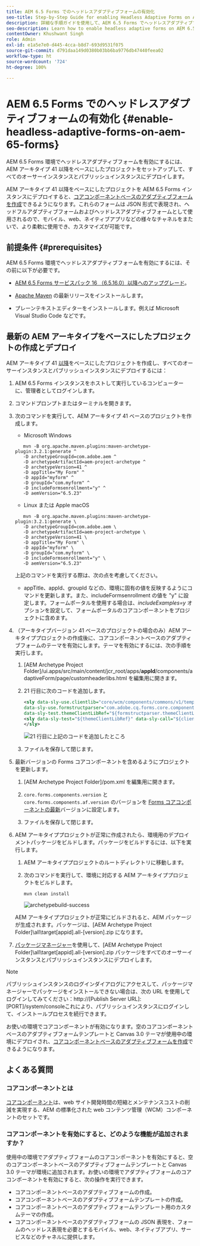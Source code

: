 ```yaml
---
title: AEM 6.5 Forms でのヘッドレスアダプティブフォームの有効化
seo-title: Step-by-Step Guide for enabling Headless Adaptive Forms on AEM 6.5 Forms
description: 詳細な手順ガイドを使用して、AEM 6.5 Forms でヘッドレスアダプティブフォームを有効にする方法を説明します。このチュートリアルでは、この強力な機能を web サイトに簡単に統合しユーザーエクスペリエンスを向上させるためのプロセスについて順を追って説明します。
seo-description: Learn how to enable headless adaptive forms on AEM 6.5 Forms with our step-by-step guide. Our tutorial walks you through the process, making it easy to integrate this powerful feature into your website and improve your user experience.
contentOwner: Khushwant Singh
role: Admin
exl-id: e1a5e7e0-d445-4cca-b8d7-693d9531f075
source-git-commit: d791daa149d0380b03bb6ba9776db47440feea02
workflow-type: ht
source-wordcount: '724'
ht-degree: 100%

---
```


# AEM 6.5 Forms でのヘッドレスアダプティブフォームの有効化 {#enable-headless-adaptive-forms-on-aem-65-forms}

AEM 6.5 Forms 環境でヘッドレスアダプティブフォームを有効にするには、AEM アーキタイプ 41 以降をベースにしたプロジェクトをセットアップして、すべてのオーサーインスタンスとパブリッシュインスタンスにデプロイします。

AEM アーキタイプ 41 以降をベースにしたプロジェクトを AEM 6.5 Forms インスタンスにデプロイすると、[コアコンポーネントベースのアダプティブフォームを作成](create-a-headless-adaptive-form.md)できるようになります。これらのフォームは JSON 形式で表現され、ヘッドフルアダプティブフォームおよびヘッドレスアダプティブフォームとして使用されるので、モバイル、web、ネイティブアプリなどの様々なチャネルをまたいで、より柔軟に使用でき、カスタマイズが可能です。

## 前提条件 {#prerequisites}

AEM 6.5 Forms 環境でヘッドレスアダプティブフォームを有効にするには、その前に以下が必要です。

* [AEM 6.5 Forms サービスパック 16 （6.5.16.0）以降へのアップグレード](https://experienceleague.adobe.com/ja/docs/experience-manager-65/content/release-notes/aem-forms-current-service-pack-installation-instructions)。

* [Apache Maven](https://maven.apache.org/download.cgi) の最新リリースをインストールします。

* プレーンテキストエディターをインストールします。例えば Microsoft Visual Studio Code などです。

## 最新の AEM アーキタイプをベースにしたプロジェクトの作成とデプロイ

AEM アーキタイプ 41 [以降](https://github.com/adobe/aem-project-archetype)をベースにしたプロジェクトを作成し、すべてのオーサーインスタンスとパブリッシュインスタンスにデプロイするには：

1. AEM 6.5 Forms インスタンスをホストして実行しているコンピューターに、管理者としてログインします。
1. コマンドプロンプトまたはターミナルを開きます。
1. 次のコマンドを実行して、AEM アーキタイプ 41 ベースのプロジェクトを作成します。

   * Microsoft Windows

   ```Shell
      mvn -B org.apache.maven.plugins:maven-archetype-plugin:3.2.1:generate ^
      -D archetypeGroupId=com.adobe.aem ^
      -D archetypeArtifactId=aem-project-archetype ^
      -D archetypeVersion=41 ^
      -D appTitle="My Form" ^
      -D appId="myform" ^
      -D groupId="com.myform" ^
      -D includeFormsenrollment="y" ^
      -D aemVersion="6.5.23" 
   ```

   * Linux または Apple macOS

   ```Shell
      mvn -B org.apache.maven.plugins:maven-archetype-plugin:3.2.1:generate \
      -D archetypeGroupId=com.adobe.aem \
      -D archetypeArtifactId=aem-project-archetype \
      -D archetypeVersion=41 \
      -D appTitle="My Form" \
      -D appId="myform" \
      -D groupId="com.myform" \
      -D includeFormsenrollment="y" \
      -D aemVersion="6.5.23" 
   ```

   上記のコマンドを実行する際は、次の点を考慮してください。

   * appTitle、appId、groupId などの、環境に固有の値を反映するようにコマンドを更新します。また、includeFormsenrollment の値を &quot;y&quot; に設定します。フォームポータルを使用する場合は、_includeExamples=y_ オプションを設定して、フォームポータルのコアコンポーネントをプロジェクトに含めます。


1. （アーキタイプバージョン 41 ベースのプロジェクトの場合のみ）AEM アーキタイププロジェクトの作成後に、コアコンポーネントベースのアダプティブフォームのテーマを有効にします。テーマを有効にするには、次の手順を実行します。

   1. [AEM Archetype Project Folder]/ui.apps/src/main/content/jcr_root/apps/__appId__/components/adaptiveForm/page/customheaderlibs.html を編集用に開きます。

   1. 21 行目に次のコードを追加します。

      ```XML
      <sly data-sly-use.clientlib="core/wcm/components/commons/v1/templates/clientlib.html"
      data-sly-use.formstructparser="com.adobe.cq.forms.core.components.models.form.FormStructureParser"
      data-sly-test.themeClientLibRef="${formstructparser.themeClientLibRefFromFormContainer}">
      <sly data-sly-test="${themeClientLibRef}" data-sly-call="${clientlib.css @ categories=themeClientLibRef}"/>
      </sly>
      ```

      ![21 行目に上記のコードを追加したところ](/help/assets/code-to-enable-themes.png)

   1. ファイルを保存して閉じます。

1. 最新バージョンの Forms コアコンポーネントを含めるようにプロジェクトを更新します。

   1. [AEM Archetype Project Folder]/pom.xml を編集用に開きます。
   1. `core.forms.components.version` と `core.forms.components.af.version` のバージョンを [Forms コアコンポーネントの最新](https://github.com/adobe/aem-core-forms-components/tree/release/650)バージョンに設定します。

   1. ファイルを保存して閉じます。


1. AEM アーキタイププロジェクトが正常に作成されたら、環境用のデプロイメントパッケージをビルドします。パッケージをビルドするには、以下を実行します。

   1. AEM アーキタイププロジェクトのルートディレクトリに移動します。


   1. 次のコマンドを実行して、環境に対応する AEM アーキタイププロジェクトをビルドします。

      ```Shell
      mvn clean install
      ```

      ![archetypebuild-success](assets/corecomponent-build-successful.png)


   AEM アーキタイププロジェクトが正常にビルドされると、AEM パッケージが生成されます。パッケージは、[AEM Archetype Project Folder]\all\target\[appid].all-[version].zip になります。

1. [パッケージマネージャー](https://experienceleague.adobe.com/docs/experience-manager-65/administering/contentmanagement/package-manager.html?lang=ja)を使用して、[AEM Archetype Project Folder]\all\target\[appid].all-[version].zip パッケージをすべてのオーサーインスタンスとパブリッシュインスタンスにデプロイします。

>[!NOTE]
>
>
>
>パブリッシュインスタンスのログインダイアログにアクセスして、パッケージマネージャーでパッケージをインストールできない場合は、次の URL を使用してログインしてみてください：http://[Publish Server URL]:[PORT]/system/consoleこれにより、パブリッシュインスタンスにログインして、インストールプロセスを続行できます。


お使いの環境でコアコンポーネントが有効になります。空のコアコンポーネントベースのアダプティブフォームテンプレートと Canvas 3.0 テーマが使用中の環境にデプロイされ、[コアコンポーネントベースのアダプティブフォームを作成](create-a-headless-adaptive-form.md)できるようになります。

## よくある質問

### コアコンポーネントとは

[コアコンポーネント](https://experienceleague.adobe.com/docs/experience-manager-core-components/using/introduction.html?lang=ja)は、web サイト開発時間の短縮とメンテナンスコストの削減を実現する、AEM の標準化された web コンテンツ管理（WCM）コンポーネントのセットです。

### コアコンポーネントを有効にすると、どのような機能が追加されますか？


使用中の環境でアダプティブフォームのコアコンポーネントを有効にすると、空のコアコンポーネントベースのアダプティブフォームテンプレートと Canvas 3.0 テーマが環境に追加されます。お使いの環境でアダプティブフォームのコアコンポーネントを有効にすると、次の操作を実行できます。

* コアコンポーネントベースのアダプティブフォームの作成。
* コアコンポーネントベースのアダプティブフォームテンプレートの作成。
* コアコンポーネントベースのアダプティブフォームテンプレート用のカスタムテーマの作成。
* コアコンポーネントベースのアダプティブフォームの JSON 表現を、フォームのヘッドレス表現を必要とするモバイル、web、ネイティブアプリ、サービスなどのチャネルに提供します。
